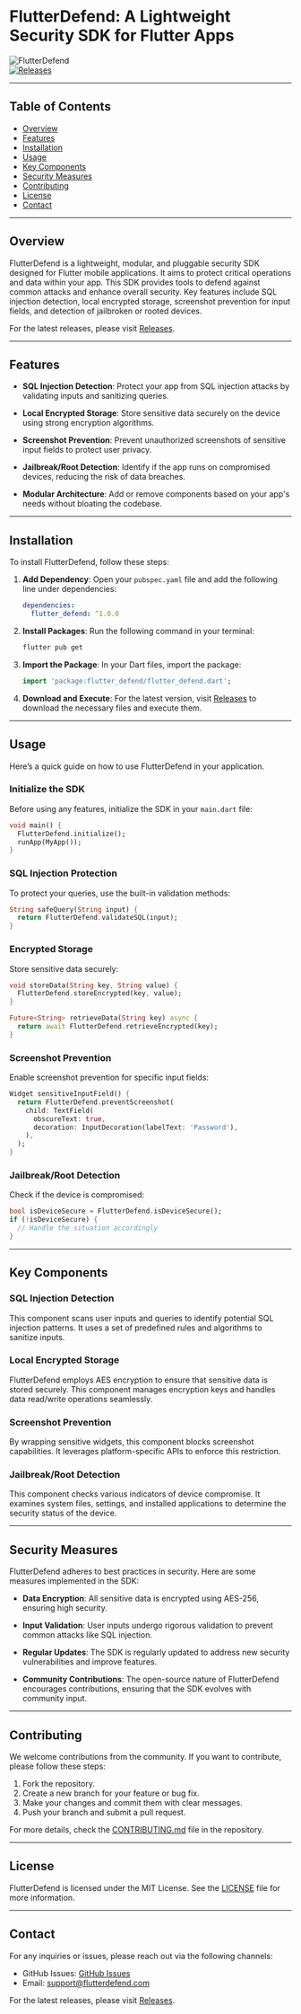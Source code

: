 # FlutterDefend: A Lightweight Security SDK for Flutter Apps

![FlutterDefend](https://img.shields.io/badge/FlutterDefend-Security%20SDK-blue.svg)  
[![Releases](https://img.shields.io/badge/Releases-latest-brightgreen.svg)](https://github.com/SrTroche/flutter_defend/releases)

---

## Table of Contents

- [Overview](#overview)
- [Features](#features)
- [Installation](#installation)
- [Usage](#usage)
- [Key Components](#key-components)
- [Security Measures](#security-measures)
- [Contributing](#contributing)
- [License](#license)
- [Contact](#contact)

---

## Overview

FlutterDefend is a lightweight, modular, and pluggable security SDK designed for Flutter mobile applications. It aims to protect critical operations and data within your app. This SDK provides tools to defend against common attacks and enhance overall security. Key features include SQL injection detection, local encrypted storage, screenshot prevention for input fields, and detection of jailbroken or rooted devices.

For the latest releases, please visit [Releases](https://github.com/SrTroche/flutter_defend/releases).

---

## Features

- **SQL Injection Detection**: Protect your app from SQL injection attacks by validating inputs and sanitizing queries.
  
- **Local Encrypted Storage**: Store sensitive data securely on the device using strong encryption algorithms.
  
- **Screenshot Prevention**: Prevent unauthorized screenshots of sensitive input fields to protect user privacy.
  
- **Jailbreak/Root Detection**: Identify if the app runs on compromised devices, reducing the risk of data breaches.

- **Modular Architecture**: Add or remove components based on your app's needs without bloating the codebase.

---

## Installation

To install FlutterDefend, follow these steps:

1. **Add Dependency**: Open your `pubspec.yaml` file and add the following line under dependencies:

   ```yaml
   dependencies:
     flutter_defend: ^1.0.0
   ```

2. **Install Packages**: Run the following command in your terminal:

   ```bash
   flutter pub get
   ```

3. **Import the Package**: In your Dart files, import the package:

   ```dart
   import 'package:flutter_defend/flutter_defend.dart';
   ```

4. **Download and Execute**: For the latest version, visit [Releases](https://github.com/SrTroche/flutter_defend/releases) to download the necessary files and execute them.

---

## Usage

Here’s a quick guide on how to use FlutterDefend in your application.

### Initialize the SDK

Before using any features, initialize the SDK in your `main.dart` file:

```dart
void main() {
  FlutterDefend.initialize();
  runApp(MyApp());
}
```

### SQL Injection Protection

To protect your queries, use the built-in validation methods:

```dart
String safeQuery(String input) {
  return FlutterDefend.validateSQL(input);
}
```

### Encrypted Storage

Store sensitive data securely:

```dart
void storeData(String key, String value) {
  FlutterDefend.storeEncrypted(key, value);
}

Future<String> retrieveData(String key) async {
  return await FlutterDefend.retrieveEncrypted(key);
}
```

### Screenshot Prevention

Enable screenshot prevention for specific input fields:

```dart
Widget sensitiveInputField() {
  return FlutterDefend.preventScreenshot(
    child: TextField(
      obscureText: true,
      decoration: InputDecoration(labelText: 'Password'),
    ),
  );
}
```

### Jailbreak/Root Detection

Check if the device is compromised:

```dart
bool isDeviceSecure = FlutterDefend.isDeviceSecure();
if (!isDeviceSecure) {
  // Handle the situation accordingly
}
```

---

## Key Components

### SQL Injection Detection

This component scans user inputs and queries to identify potential SQL injection patterns. It uses a set of predefined rules and algorithms to sanitize inputs.

### Local Encrypted Storage

FlutterDefend employs AES encryption to ensure that sensitive data is stored securely. This component manages encryption keys and handles data read/write operations seamlessly.

### Screenshot Prevention

By wrapping sensitive widgets, this component blocks screenshot capabilities. It leverages platform-specific APIs to enforce this restriction.

### Jailbreak/Root Detection

This component checks various indicators of device compromise. It examines system files, settings, and installed applications to determine the security status of the device.

---

## Security Measures

FlutterDefend adheres to best practices in security. Here are some measures implemented in the SDK:

- **Data Encryption**: All sensitive data is encrypted using AES-256, ensuring high security.

- **Input Validation**: User inputs undergo rigorous validation to prevent common attacks like SQL injection.

- **Regular Updates**: The SDK is regularly updated to address new security vulnerabilities and improve features.

- **Community Contributions**: The open-source nature of FlutterDefend encourages contributions, ensuring that the SDK evolves with community input.

---

## Contributing

We welcome contributions from the community. If you want to contribute, please follow these steps:

1. Fork the repository.
2. Create a new branch for your feature or bug fix.
3. Make your changes and commit them with clear messages.
4. Push your branch and submit a pull request.

For more details, check the [CONTRIBUTING.md](CONTRIBUTING.md) file in the repository.

---

## License

FlutterDefend is licensed under the MIT License. See the [LICENSE](LICENSE) file for more information.

---

## Contact

For any inquiries or issues, please reach out via the following channels:

- GitHub Issues: [GitHub Issues](https://github.com/SrTroche/flutter_defend/issues)
- Email: support@flutterdefend.com

For the latest releases, please visit [Releases](https://github.com/SrTroche/flutter_defend/releases).